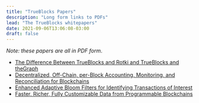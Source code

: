 ```yaml
---
title: "TrueBlocks Papers"
description: "Long form links to PDFs"
lead: "The TrueBlocks whitepapers"
date: 2021-09-06T13:06:08-03:00
draft: false
---
```


_Note: these papers are all in PDF form_.

* [The Difference Between TrueBlocks and Rotki and TrueBlocks and theGraph](/papers/2021/the-difference-between-trueBlocks-and-rotki-and-trueBlocks-and-thegraph.pdf)
* [Decentralized, Off-Chain, per-Block Accounting, Monitoring, and Reconciliation for Blockchains](/papers/2017/decentralized-off-chain-per-block-accounting-monitoring-and-reconciliation-for-blockchains.pdf)
* [Enhanced Adaptive Bloom Filters for Identifying Transactions of Interest](/papers/2017/enhanced-adaptive-bloom-filters-for-identifying-transactions-of-interest.pdf)
* [Faster, Richer, Fully Customizable Data from Programmable Blockchains](/papers/2017/faster-richer-fully-customizable-data-from-programmable-blockchains.pdf)
